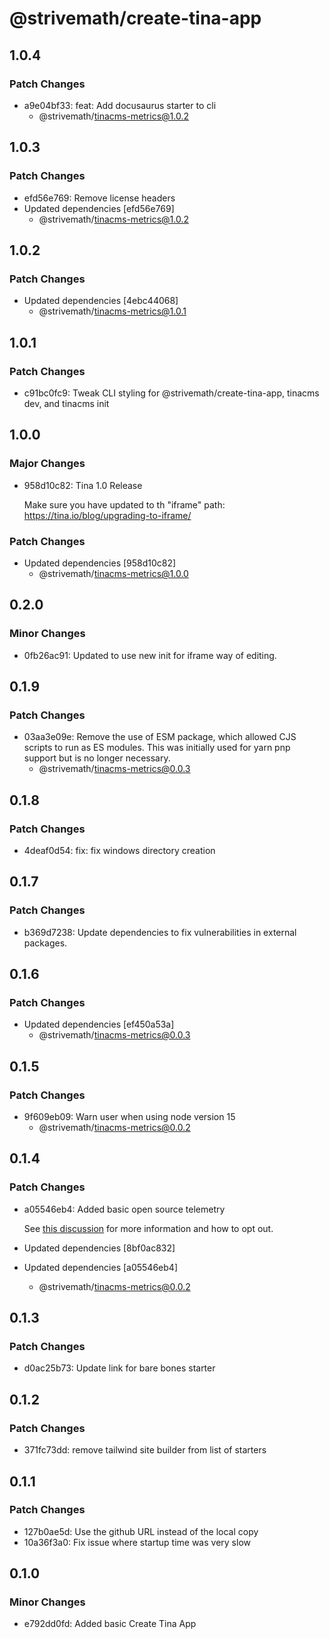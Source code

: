 # @strivemath/create-tina-app

## 1.0.4

### Patch Changes

- a9e04bf33: feat: Add docusaurus starter to cli
  - @strivemath/tinacms-metrics@1.0.2

## 1.0.3

### Patch Changes

- efd56e769: Remove license headers
- Updated dependencies [efd56e769]
  - @strivemath/tinacms-metrics@1.0.2

## 1.0.2

### Patch Changes

- Updated dependencies [4ebc44068]
  - @strivemath/tinacms-metrics@1.0.1

## 1.0.1

### Patch Changes

- c91bc0fc9: Tweak CLI styling for @strivemath/create-tina-app, tinacms dev, and tinacms init

## 1.0.0

### Major Changes

- 958d10c82: Tina 1.0 Release

  Make sure you have updated to th "iframe" path: https://tina.io/blog/upgrading-to-iframe/

### Patch Changes

- Updated dependencies [958d10c82]
  - @strivemath/tinacms-metrics@1.0.0

## 0.2.0

### Minor Changes

- 0fb26ac91: Updated to use new init for iframe way of editing.

## 0.1.9

### Patch Changes

- 03aa3e09e: Remove the use of ESM package, which allowed CJS scripts to run as ES modules. This was initially used for yarn pnp support but is no longer necessary.
  - @strivemath/tinacms-metrics@0.0.3

## 0.1.8

### Patch Changes

- 4deaf0d54: fix: fix windows directory creation

## 0.1.7

### Patch Changes

- b369d7238: Update dependencies to fix vulnerabilities in external packages.

## 0.1.6

### Patch Changes

- Updated dependencies [ef450a53a]
  - @strivemath/tinacms-metrics@0.0.3

## 0.1.5

### Patch Changes

- 9f609eb09: Warn user when using node version 15
  - @strivemath/tinacms-metrics@0.0.2

## 0.1.4

### Patch Changes

- a05546eb4: Added basic open source telemetry

  See [this discussion](https://github.com/tinacms/tinacms/discussions/2451) for more information and how to opt out.

- Updated dependencies [8bf0ac832]
- Updated dependencies [a05546eb4]
  - @strivemath/tinacms-metrics@0.0.2

## 0.1.3

### Patch Changes

- d0ac25b73: Update link for bare bones starter

## 0.1.2

### Patch Changes

- 371fc73dd: remove tailwind site builder from list of starters

## 0.1.1

### Patch Changes

- 127b0ae5d: Use the github URL instead of the local copy
- 10a36f3a0: Fix issue where startup time was very slow

## 0.1.0

### Minor Changes

- e792dd0fd: Added basic Create Tina App
